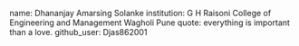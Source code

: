 name: Dhananjay Amarsing Solanke
institution: G H Raisoni College of Engineering and Management Wagholi Pune
quote: everything is important than a love.
github_user: Djas862001
